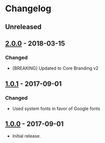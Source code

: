 # Changelog

## Unreleased


## [2.0.0] - 2018-03-15
### Changed
- [BREAKING] Updated to Core Branding v2


## [1.0.1] - 2017-09-01
### Changed
- Used system fonts in favor of Google fonts


## [1.0.0] - 2017-09-01
- Initial release.


[2.0.0]: https://github.com/a-ui/digipolis_branding_scss/tree/v2.0.0
[1.0.1]: https://github.com/a-ui/digipolis_branding_scss/tree/v1.0.1
[1.0.0]: https://github.com/a-ui/digipolis_branding_scss/tree/v1.0.0
